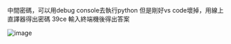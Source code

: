 中間密碼，可以用debug console去執行python
但是剛好vs code壞掉，用線上直譯器得出密碼 39ce
輸入終端機後得出答案

![image](https://user-images.githubusercontent.com/72643996/218317629-a61ed92e-bea9-4b2d-8c56-e3c00b757657.png)
